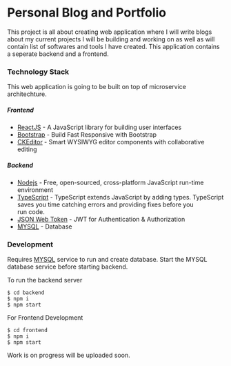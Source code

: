 # Personal Blog and Portfolio
This project is all about creating web application where I will write blogs about my current projects I will be building and working on as well as will contain list of softwares and tools I have created.
This application contains a seperate backend and a frontend.

### Technology Stack
This web application is going to be built on top of microservice architechture.
##### Frontend
* [ReactJS] - A JavaScript library for building user interfaces
* [Bootstrap] - Build Fast Responsive with Bootstrap
* [CKEditor] - Smart WYSIWYG editor components with collaborative editing
##### Backend
* [Nodejs] - Free, open-sourced, cross-platform JavaScript run-time environment
* [TypeScript] - TypeScript extends JavaScript by adding types. TypeScript saves you time catching errors and providing fixes before you     
 run code.
* [JSON Web Token] - JWT for Authentication & Authorization
* [MYSQL] -  Database 

### Development
Requires [MYSQL] service to run and create database.
Start the MYSQL database service before starting backend.

To run the backend server
```
$ cd backend
$ npm i
$ npm start
```
For Frontend Development
```
$ cd frontend
$ npm i
$ npm start
```

Work is on progress will be uploaded soon.

[//]: # (These are reference links used in the body of this note and get stripped out when the markdown processor does its job. There is no need to format nicely because it shouldn't be seen.)

[ReactJS]:https://reactjs.org/
[Bootstrap]:https://getbootstrap.com/
[CKEditor]: https://ckeditor.com/
[Nodejs]: https://nodejs.dev/
[TypeScript]: https://www.typescriptlang.org/
[JSON Web Token]: https://jwt.io/
[MYSQL]: https://www.mysql.com/
